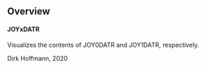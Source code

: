 ## Overview

#### JOYxDATR

Visualizes the contents of JOY0DATR and JOY1DATR, respectively.




Dirk Hoffmann, 2020
